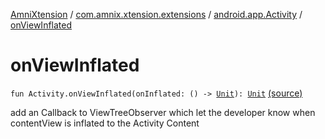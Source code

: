 [AmniXtension](../../index.md) / [com.amnix.xtension.extensions](../index.md) / [android.app.Activity](index.md) / [onViewInflated](./on-view-inflated.md)

# onViewInflated

`fun Activity.onViewInflated(onInflated: () -> `[`Unit`](https://kotlinlang.org/api/latest/jvm/stdlib/kotlin/-unit/index.html)`): `[`Unit`](https://kotlinlang.org/api/latest/jvm/stdlib/kotlin/-unit/index.html) [(source)](https://github.com/AmniX/AmniXTension/tree/master/AmniXtension/src/main/java/com/amnix/xtension/extensions/ActivityExtensions.kt#L99)

add an Callback to ViewTreeObserver which let the developer know when contentView is inflated to the Activity Content

